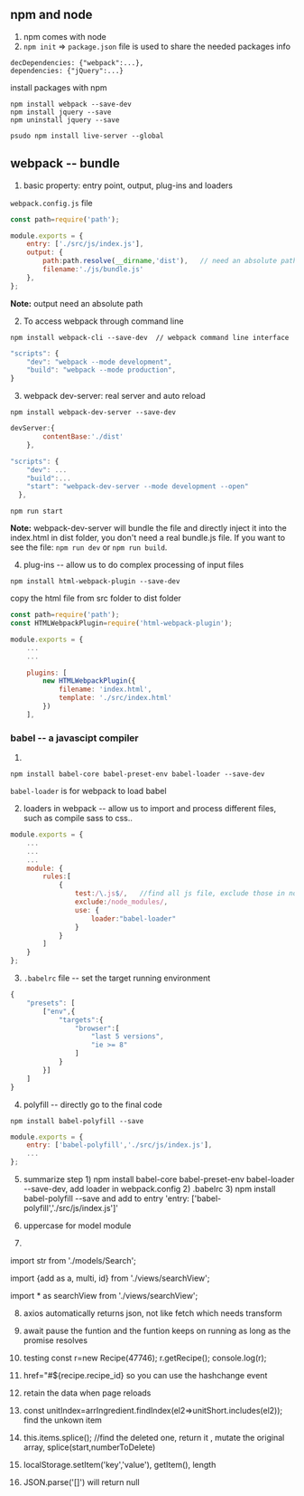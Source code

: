 ## npm and node
1. npm comes with node
2. `npm init` => `package.json` file is used to share the needed packages info
```
decDependencies: {"webpack":...},
dependencies: {"jQuery":...}
```

install packages with npm
```
npm install webpack --save-dev
npm install jquery --save
npm uninstall jquery --save

psudo npm install live-server --global
```

## webpack -- bundle
1. basic property: entry point, output, plug-ins and loaders

`webpack.config.js` file

```javascript
const path=require('path');

module.exports = {
    entry: ['./src/js/index.js'],
    output: {
        path:path.resolve(__dirname,'dist'),   // need an absolute path
        filename:'./js/bundle.js'
    },
};
```
**Note:** output need an absolute path

2. To access webpack through command line
```
npm install webpack-cli --save-dev  // webpack command line interface
```
```javascript
"scripts": {
    "dev": "webpack --mode development",
    "build": "webpack --mode production",
}
```


3. webpack dev-server: real server and auto reload
```
npm install webpack-dev-server --save-dev
```
```javascript
devServer:{
        contentBase:'./dist'
    },
```
```javascript
"scripts": {
    "dev": ...
    "build":...
    "start": "webpack-dev-server --mode development --open"
  },
```
```
npm run start
```
**Note:** webpack-dev-server will bundle the file and directly inject it into the index.html in dist folder, you don't need a real bundle.js file. If you want to see the file: `npm run dev` or `npm run build`.


4. plug-ins -- allow us to do complex processing of input files
```
npm install html-webpack-plugin --save-dev
```

copy the html file from src folder to dist folder
```javascript
const path=require('path');
const HTMLWebpackPlugin=require('html-webpack-plugin');

module.exports = {
    ...
    ...

    plugins: [
        new HTMLWebpackPlugin({
            filename: 'index.html',
            template: './src/index.html'
        })
    ],
```

### babel  -- a javascipt compiler
1. 
```
npm install babel-core babel-preset-env babel-loader --save-dev
```
`babel-loader` is for webpack to load babel

2. loaders in webpack -- allow us to import and process different files, such as compile sass to css..
```javascript
module.exports = {
    ...
    ...
    ...
    module: {
        rules:[
            {
                test:/\.js$/,   //find all js file, exclude those in node_modules
                exclude:/node_modules/,
                use: {
                    loader:"babel-loader"
                }
            }
        ]
    }
};
```

3. `.babelrc` file -- set the target running environment
```javascript
{
    "presets": [
        ["env",{
            "targets":{
                "browser":[
                    "last 5 versions",
                    "ie >= 8"
                ]
            }
        }]
    ]
}
```

4. polyfill -- directly go to the final code
```
npm install babel-polyfill --save
```
```javascript
module.exports = {
    entry: ['babel-polyfill','./src/js/index.js'],
    ...
};
```


5. summarize step 
         1) npm install babel-core babel-preset-env babel-loader --save-dev, add loader in webpack.config
         2) .babelrc
         3) npm install babel-polyfill --save and add to entry 'entry: ['babel-polyfill','./src/js/index.js']'




6. uppercase for model module
7. 
import str from './models/Search';

import {add as a, multi, id} from './views/searchView';

import * as searchView from './views/searchView';

8. axios automatically returns json, not like fetch which needs transform

9. await pause the funtion and the funtion keeps on running as long as the promise resolves

10. testing
const r=new Recipe(47746);
r.getRecipe();
console.log(r);

11. href="#${recipe.recipe_id} so you can use the hashchange event

12. retain the data when page reloads

13. const unitIndex=arrIngredient.findIndex(el2=>unitShort.includes(el2)); find the unkown item
14. this.items.splice(); //find the deleted one, return it , mutate the original array, splice(start,numberToDelete)

15. localStorage.setItem('key','value'), getItem(), length
16. JSON.parse('[]') will return null
